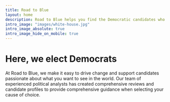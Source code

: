 ```yaml
---
title: Road to Blue
layout: home
description: Road to Blue helps you find the Democratic candidates who best fit your values
intro_image: "images/white-house.jpg"
intro_image_absolute: true
intro_image_hide_on_mobile: true
---
```


# Here, we elect Democrats

At Road to Blue, we make it easy to drive change and support candidates passionate about what you want to see in the world. Our team of experienced political analysts has created comprehensive reviews and candidate profiles to provide comprehensive guidance when selecting your cause of choice.